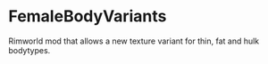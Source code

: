 # FemaleBodyVariants
Rimworld mod that allows a new texture variant for thin, fat and hulk bodytypes.
